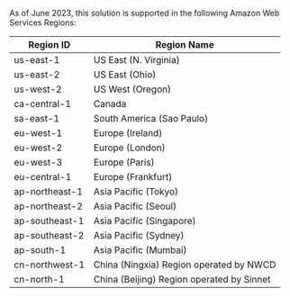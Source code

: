 As of June 2023, this solution is supported in the following Amazon Web Services Regions:

| Region ID | Region Name |
| --- | --- |
| us-east-1 | US East (N. Virginia) |
| us-east-2 | US East (Ohio) |
| us-west-2 | US West (Oregon) |
| ca-central-1 | Canada |
| sa-east-1 | South America (Sao Paulo) |
| eu-west-1 | Europe (Ireland) |
| eu-west-2 | Europe (London) |
| eu-west-3 | Europe (Paris) |
| eu-central-1 | Europe (Frankfurt) |
| ap-northeast-1 | Asia Pacific (Tokyo) |
| ap-northeast-2 | Asia Pacific (Seoul) |
| ap-southeast-1 | Asia Pacific (Singapore) |
| ap-southeast-2 | Asia Pacific (Sydney) |
| ap-south-1 | Asia Pacific (Mumbai) |
| cn-northwest-1 | China (Ningxia) Region operated by NWCD |
| cn-north-1 | China (Beijing) Region operated by Sinnet |